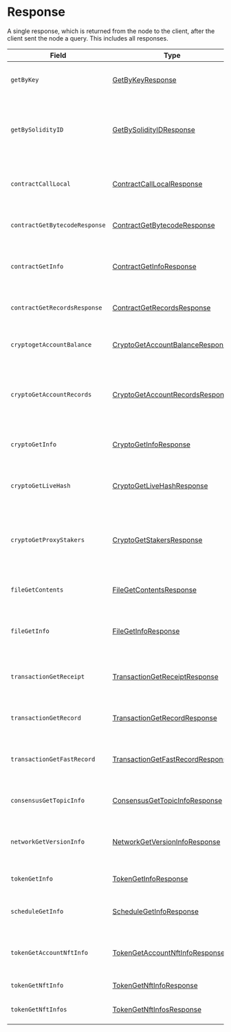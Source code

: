 # Response

A single response, which is returned from the node to the client, after the client sent the node a query. This includes all responses.

| Field                         | Type                                                                                                                                                          | Description                                                                             |
| ----------------------------- | ------------------------------------------------------------------------------------------------------------------------------------------------------------- | --------------------------------------------------------------------------------------- |
| `getByKey`                    | [GetByKeyResponse](getbykey.md#getbykeyresponse)                                                                                                              | Get all entities associated with a given key                                            |
| `getBySolidityID`             | [GetBySolidityIDResponse](getbysolidityid.md#getbysolidityidresponse)                                                                                         | Get the IDs in the format used in transactions, given the format used in Solidity       |
| `contractCallLocal`           | [ContractCallLocalResponse](../smart-contracts/contractcalllocal.md#contractcalllocalresponse)                                                                | Response to call a function of a smart contract instance                                |
| `contractGetBytecodeResponse` | [ContractGetBytecodeResponse](../smart-contracts/contractgetbytecode.md)                                                                                      | Get the bytecode for a smart contract instance                                          |
| `contractGetInfo`             | [ContractGetInfoResponse](../smart-contracts/contractgetinfo.md#contractgetinforesponse)                                                                      | Get information about a smart contract instance                                         |
| `contractGetRecordsResponse`  | [ContractGetRecordsResponse](https://github.com/theekrystallee/hedera-style-guide/blob/sdk-v1/deprecated/hedera-api/miscellaneous/broken-reference/README.md) | Get all existing records for a smart contract instance                                  |
| `cryptogetAccountBalance`     | [CryptoGetAccountBalanceResponse](../cryptocurrency-accounts/cryptogetaccountbalance.md)                                                                      | Get the current balance in a cryptocurrency account                                     |
| `cryptoGetAccountRecords`     | [CryptoGetAccountRecordsResponse](../cryptocurrency-accounts/cryptogetaccountrecords.md)                                                                      | Get all the records that currently exist for transactions involving an account          |
| `cryptoGetInfo`               | [CryptoGetInfoResponse](../cryptocurrency-accounts/cryptogetinfo.md#cryptogetinforesponse)                                                                    | Get all information about an account                                                    |
| `cryptoGetLiveHash`           | [CryptoGetLiveHashResponse](../cryptocurrency-accounts/cryptogetinfo.md)                                                                                      | Get a single claim from a single account (or null if it doesn't exist)                  |
| `cryptoGetProxyStakers`       | [CryptoGetStakersResponse](../cryptocurrency-accounts/cryptogetstakers.md)                                                                                    | Get all the accounts that proxy stake to a given account, and how much they proxy stake |
| `fileGetContents`             | [FileGetContentsResponse](../file-service/filegetcontents.md)                                                                                                 | Get the contents of a file (the bytes stored in it)                                     |
| `fileGetInfo`                 | [FileGetInfoResponse](../file-service/filegetinfo.md)                                                                                                         | Get information about a file, such as its expiration date                               |
| `transactionGetReceipt`       | [TransactionGetReceiptResponse](transactiongetreceipt.md)                                                                                                     | Get a receipt for a transaction (lasts 180 seconds)                                     |
| `transactionGetRecord`        | [TransactionGetRecordResponse](transactiongetrecord.md)                                                                                                       | Get a record for a transaction (lasts 1 hour)                                           |
| `transactionGetFastRecord`    | [TransactionGetFastRecordResponse](transactiongetfastrecord.md)                                                                                               | Get a record for a transaction (lasts 180 seconds)                                      |
| `consensusGetTopicInfo`       | [ConsensusGetTopicInfoResponse](../consensus/consensusgettopicinfo.md)                                                                                        | Parameters of and state of a consensus topic.                                           |
| `networkGetVersionInfo`       | [NetworkGetVersionInfoResponse](networkgetversioninfo.md)                                                                                                     | Semantic versions of Hedera Services and HAPI proto                                     |
| `tokenGetInfo`                | [TokenGetInfoResponse](../token-service/tokengetinfo.md)                                                                                                      | Get all information about a token                                                       |
| `scheduleGetInfo`             | [ScheduleGetInfoResponse](../schedule-service/schedulegetinfo.md)                                                                                             | Get all information about a schedule entity                                             |
| `tokenGetAccountNftInfo`      | [TokenGetAccountNftInfoResponse](../token-service/tokengetaccountnftinfo.md)                                                                                  | A list of the NFTs associated with the account                                          |
| `tokenGetNftInfo`             | [TokenGetNftInfoResponse](../token-service/tokengetnftinfo.md)                                                                                                | All information about an NFT                                                            |
| `tokenGetNftInfos`            | [TokenGetNftInfosResponse](../token-service/tokengetinfo.md)                                                                                                  | A list of the NFTs for the token                                                        |
